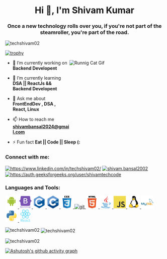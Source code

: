 <h1 align="center">Hi 👋, I'm Shivam Kumar</h1>
<h3 align="center">Once a new technology rolls over you, if you're not part of the steamroller, you're part of the road.</h3>

<p align="left"> <img src="https://komarev.com/ghpvc/?username=techshivam02&label=Profile%20views&color=0e75b6&style=flat" alt="techshivam02" /> </p>


[![trophy](https://github-profile-trophy.vercel.app/?username=ryo-ma&theme=onedark)](https://github.com/ryo-ma/github-profile-trophy)

<image src="./animated.gif" align="right"  height="250px" width="300px" alt="Runnig Cat Gif" />


- 🔭 I’m currently working on **Backend Developent**

- 🌱 I’m currently learning **DSA || ReactJs && Backend Developent**

- 💬 Ask me about **FrontEndDev , DSA , React, Linux**

- 📫 How to reach me **shivambansal2024@gmail.com**

- ⚡ Fun fact **Eat || Code || Sleep (:**

<h3 align="left">Connect with me:</h3>
<p align="left">
<a href="https://linkedin.com/in/https://www.linkedin.com/in/techshivam02/" target="blank"><img align="center" src="https://raw.githubusercontent.com/rahuldkjain/github-profile-readme-generator/master/src/images/icons/Social/linked-in-alt.svg" alt="https://www.linkedin.com/in/techshivam02/" height="30" width="40" /></a>
<a href="https://instagram.com/shivam.bansal2002" target="blank"><img align="center" src="https://raw.githubusercontent.com/rahuldkjain/github-profile-readme-generator/master/src/images/icons/Social/instagram.svg" alt="shivam.bansal2002" height="30" width="40" /></a>
<a href="https://auth.geeksforgeeks.org/user/https://auth.geeksforgeeks.org/user/shivamtechcode" target="blank"><img align="center" src="https://raw.githubusercontent.com/rahuldkjain/github-profile-readme-generator/master/src/images/icons/Social/geeks-for-geeks.svg" alt="https://auth.geeksforgeeks.org/user/shivamtechcode" height="30" width="40" /></a>
</p>

<h3 align="left">Languages and Tools:</h3>
<p align="left"> <a href="https://developer.android.com" target="_blank" rel="noreferrer"> <img src="https://raw.githubusercontent.com/devicons/devicon/master/icons/android/android-original-wordmark.svg" alt="android" width="40" height="40"/> </a> <a href="https://getbootstrap.com" target="_blank" rel="noreferrer"> <img src="https://raw.githubusercontent.com/devicons/devicon/master/icons/bootstrap/bootstrap-plain-wordmark.svg" alt="bootstrap" width="40" height="40"/> </a> <a href="https://www.cprogramming.com/" target="_blank" rel="noreferrer"> <img src="https://raw.githubusercontent.com/devicons/devicon/master/icons/c/c-original.svg" alt="c" width="40" height="40"/> </a> <a href="https://www.w3schools.com/cpp/" target="_blank" rel="noreferrer"> <img src="https://raw.githubusercontent.com/devicons/devicon/master/icons/cplusplus/cplusplus-original.svg" alt="cplusplus" width="40" height="40"/> </a> <a href="https://www.w3schools.com/css/" target="_blank" rel="noreferrer"> <img src="https://raw.githubusercontent.com/devicons/devicon/master/icons/css3/css3-original-wordmark.svg" alt="css3" width="40" height="40"/> </a> <a href="https://git-scm.com/" target="_blank" rel="noreferrer"> <img src="https://www.vectorlogo.zone/logos/git-scm/git-scm-icon.svg" alt="git" width="40" height="40"/> </a> <a href="https://www.w3.org/html/" target="_blank" rel="noreferrer"> <img src="https://raw.githubusercontent.com/devicons/devicon/master/icons/html5/html5-original-wordmark.svg" alt="html5" width="40" height="40"/> </a> <a href="https://www.java.com" target="_blank" rel="noreferrer"> <img src="https://raw.githubusercontent.com/devicons/devicon/master/icons/java/java-original.svg" alt="java" width="40" height="40"/> </a> <a href="https://developer.mozilla.org/en-US/docs/Web/JavaScript" target="_blank" rel="noreferrer"> <img src="https://raw.githubusercontent.com/devicons/devicon/master/icons/javascript/javascript-original.svg" alt="javascript" width="40" height="40"/> </a> <a href="https://www.linux.org/" target="_blank" rel="noreferrer"> <img src="https://raw.githubusercontent.com/devicons/devicon/master/icons/linux/linux-original.svg" alt="linux" width="40" height="40"/> </a> <a href="https://www.mysql.com/" target="_blank" rel="noreferrer"> <img src="https://raw.githubusercontent.com/devicons/devicon/master/icons/mysql/mysql-original-wordmark.svg" alt="mysql" width="40" height="40"/> </a> <a href="https://www.python.org" target="_blank" rel="noreferrer"> <img src="https://raw.githubusercontent.com/devicons/devicon/master/icons/python/python-original.svg" alt="python" width="40" height="40"/> </a> <a href="https://reactjs.org/" target="_blank" rel="noreferrer"> <img src="https://raw.githubusercontent.com/devicons/devicon/master/icons/react/react-original-wordmark.svg" alt="react" width="40" height="40"/> </a> </p>

<p><img align="left" src="https://github-readme-stats.vercel.app/api/top-langs?username=techshivam02&show_icons=true&locale=en&layout=compact" alt="techshivam02" /></p>

<p>&nbsp;<img align="center" src="https://github-readme-stats.vercel.app/api?username=techshivam02&show_icons=true&locale=en" alt="techshivam02" /></p>

<p><img align="center" src="https://github-readme-streak-stats.herokuapp.com/?user=techshivam02&" alt="techshivam02" /></p> 

[![Ashutosh's github activity graph](https://activity-graph.herokuapp.com/graph?username=TechShivam02&theme=react-dark)](https://github.com/TechShivam02/github-readme-activity-graph)
